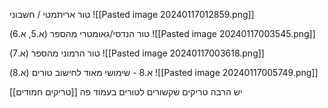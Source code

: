 טור אריתמטי / חשבוני
![[Pasted image 20240117012859.png]]

טור הנדסי/גאומטרי מהספר (א.5, א.6)
![[Pasted image 20240117003545.png]]

טור הרמוני מהספר (א.7)
![[Pasted image 20240117003618.png]]

א.8 - שימושי מאוד לחישוב טורים (א.8)
![[Pasted image 20240117005749.png]]

יש הרבה טריקים שקשורים לטורים בעמוד פה [[טריקים חמודים]]
